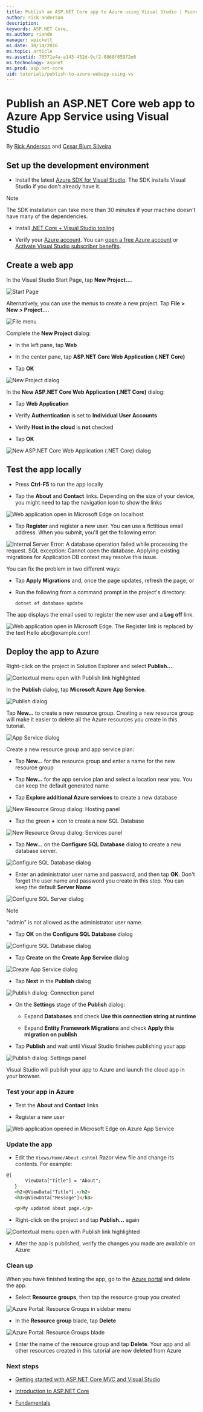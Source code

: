 ```yaml
---
title: Publish an ASP.NET Core app to Azure using Visual Studio | Microsoft Docs
author: rick-anderson
description: 
keywords: ASP.NET Core,
ms.author: riande
manager: wpickett
ms.date: 10/14/2016
ms.topic: article
ms.assetid: 78571e4a-a143-452d-9cf2-0860f85972e6
ms.technology: aspnet
ms.prod: asp.net-core
uid: tutorials/publish-to-azure-webapp-using-vs
---
```

# Publish an ASP.NET Core web app to Azure App Service using Visual Studio

By [Rick Anderson](https://twitter.com/RickAndMSFT) and [Cesar Blum Silveira](https://github.com/cesarbs)

## Set up the development environment

* Install the latest [Azure SDK for Visual Studio](https://www.visualstudio.com/features/azure-tools-vs). The SDK installs Visual Studio if you don't already have it.

> [!NOTE]
> The SDK installation can take more than 30 minutes if your machine doesn't have many of the dependencies.

* Install [.NET Core + Visual Studio tooling](http://go.microsoft.com/fwlink/?LinkID=798306)

* Verify your [Azure account](https://portal.azure.com/). You can [open a free Azure account](https://azure.microsoft.com/pricing/free-trial/) or [Activate Visual Studio subscriber benefits](https://azure.microsoft.com/pricing/member-offers/msdn-benefits-details/).

## Create a web app

In the Visual Studio Start Page, tap **New Project...**.

![Start Page](publish-to-azure-webapp-using-vs/_static/new_project.png)

Alternatively, you can use the menus to create a new project. Tap **File > New > Project...**.

![File menu](publish-to-azure-webapp-using-vs/_static/alt_new_project.png)

Complete the **New Project** dialog:

* In the left pane, tap **Web**

* In the center pane, tap **ASP.NET Core Web Application (.NET Core)**

* Tap **OK**

![New Project dialog](publish-to-azure-webapp-using-vs/_static/new_prj.png)

In the **New ASP.NET Core Web Application (.NET Core)** dialog:

* Tap **Web Application**

* Verify **Authentication** is set to **Individual User Accounts**

* Verify **Host in the cloud** is **not** checked

* Tap **OK**

![New ASP.NET Core Web Application (.NET Core) dialog](publish-to-azure-webapp-using-vs/_static/noath.png)

## Test the app locally

* Press **Ctrl-F5** to run the app locally

* Tap the **About** and **Contact** links. Depending on the size of your device, you might need to tap the navigation icon to show the links

![Web application open in Microsoft Edge on localhost](publish-to-azure-webapp-using-vs/_static/show.png)

* Tap **Register** and register a new user. You can use a fictitious email address. When you submit, you'll get the following error:

![Internal Server Error: A database operation failed while processing the request. SQL exception: Cannot open the database. Applying existing migrations for Application DB context may resolve this issue.](publish-to-azure-webapp-using-vs/_static/mig.png)

You can fix the problem in two different ways:

* Tap **Apply Migrations** and, once the page updates, refresh the page; or

* Run the following from a command prompt in the project's directory:

  <!-- literal_block {"ids": [], "xml:space": "preserve"} -->

  ```
  dotnet ef database update
     ```

The app displays the email used to register the new user and a **Log off** link.

![Web application open in Microsoft Edge. The Register link is replaced by the text Hello abc@example.com!](publish-to-azure-webapp-using-vs/_static/hello.png)

## Deploy the app to Azure

Right-click on the project in Solution Explorer and select **Publish...**.

![Contextual menu open with Publish link highlighted](publish-to-azure-webapp-using-vs/_static/pub.png)

In the **Publish** dialog, tap **Microsoft Azure App Service**.

![Publish dialog](publish-to-azure-webapp-using-vs/_static/maas1.png)

Tap **New...** to create a new resource group. Creating a new resource group will make it easier to delete all the Azure resources you create in this tutorial.

![App Service dialog](publish-to-azure-webapp-using-vs/_static/newrg1.png)

Create a new resource group and app service plan:

* Tap **New...** for the resource group and enter a name for the new resource group

* Tap **New...** for the  app service plan and select a location near you. You can keep the default generated name

* Tap **Explore additional Azure services** to create a new database

![New Resource Group dialog: Hosting panel](publish-to-azure-webapp-using-vs/_static/cas.png)

* Tap the green **+** icon to create a new SQL Database

![New Resource Group dialog: Services panel](publish-to-azure-webapp-using-vs/_static/sql.png)

* Tap **New...** on the **Configure SQL Database** dialog to create a new database server.

![Configure SQL Database dialog](publish-to-azure-webapp-using-vs/_static/conf.png)

* Enter an administrator user name and password, and then tap **OK**. Don't forget the user name and password you create in this step. You can keep the default **Server Name**

![Configure SQL Server dialog](publish-to-azure-webapp-using-vs/_static/conf_servername.png)

> [!NOTE]
> "admin" is not allowed as the administrator user name.

* Tap **OK** on the  **Configure SQL Database** dialog

![Configure SQL Database dialog](publish-to-azure-webapp-using-vs/_static/conf_final.png)

* Tap **Create** on the **Create App Service** dialog

![Create App Service dialog](publish-to-azure-webapp-using-vs/_static/create_as.png)

* Tap **Next** in the **Publish** dialog

![Publish dialog: Connection panel](publish-to-azure-webapp-using-vs/_static/pubc.png)

* On the **Settings** stage of the **Publish** dialog:

  * Expand **Databases** and check **Use this connection string at runtime**

  * Expand **Entity Framework Migrations** and check **Apply this migration on publish**

* Tap **Publish** and wait until Visual Studio finishes publishing your app

![Publish dialog: Settings panel](publish-to-azure-webapp-using-vs/_static/pubs.png)

Visual Studio will publish your app to Azure and launch the cloud app in your browser.

### Test your app in Azure

* Test the **About** and **Contact** links

* Register a new user

![Web application opened in Microsoft Edge on Azure App Service](publish-to-azure-webapp-using-vs/_static/final.png)

### Update the app

* Edit the `Views/Home/About.cshtml` Razor view file and change its contents. For example:

<!-- literal_block {"ids": [], "linenos": false, "xml:space": "preserve", "language": "html", "highlight_args": {"hl_lines": [7]}} -->

```html
@{
       ViewData["Title"] = "About";
   }
   <h2>@ViewData["Title"].</h2>
   <h3>@ViewData["Message"]</h3>

   <p>My updated about page.</p>
   ```

* Right-click on the project and tap **Publish...** again

![Contextual menu open with Publish link highlighted](publish-to-azure-webapp-using-vs/_static/pub.png)

* After the app is published, verify the changes you made are available on Azure

### Clean up

When you have finished testing the app, go to the [Azure portal](https://portal.azure.com/) and delete the app.

* Select **Resource groups**, then tap the resource group you created

![Azure Portal: Resource Groups in sidebar menu](publish-to-azure-webapp-using-vs/_static/portalrg.png)

* In the **Resource group** blade, tap **Delete**

![Azure Portal: Resource Groups blade](publish-to-azure-webapp-using-vs/_static/rgd.png)

* Enter the name of the resource group and tap **Delete**. Your app and all other resources created in this tutorial are now deleted from Azure

### Next steps

* [Getting started with ASP.NET Core MVC and Visual Studio](first-mvc-app/start-mvc.md)

* [Introduction to ASP.NET Core](../index.md)

* [Fundamentals](../fundamentals/index.md)
